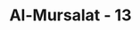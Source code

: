 ---
title: "Al-Mursalat - 13"
no: 13
arabic_no: ١٣
ayah: لِيَوْمِ الْفَصْلِۚ
translation: "Sampai hari keputusan."
tafsir: "Kemudian Allah menerangkan bahwa pada hari yang dijanjikan itu Dia menyelesaikan segala perkara yang terjadi di antara sesama makhluk. Pada hari itulah tegaknya Mahkamah Ilahi yang mengadili segala perkara dengan seadil-adilnya. Itulah hari yang disebut Yaumul-Fasl (hari pemisah)."
---
